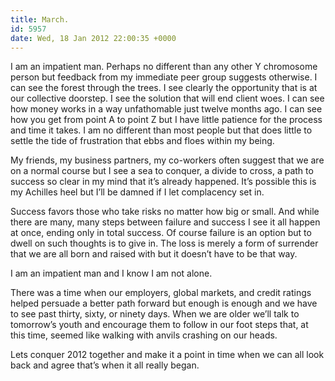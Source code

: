 ```yaml
---
title: March.
id: 5957
date: Wed, 18 Jan 2012 22:00:35 +0000
---
```


I am an impatient man. Perhaps no different than any other Y chromosome person but feedback from my immediate peer group suggests otherwise. I can see the forest through the trees. I see clearly the opportunity that is at our collective doorstep. I see the solution that will end client woes. I can see how money works in a way unfathomable just twelve months ago. I can see how you get from point A to point Z but I have little patience for the process and time it takes. I am no different than most people but that does little to settle the tide of frustration that ebbs and floes within my being.  

My friends, my business partners, my co-workers often suggest that we are on a normal course but I see a sea to conquer, a divide to cross, a path to success so clear in my mind that it’s already happened. It’s possible this is my Achilles heel but I’ll be damned if I let complacency set in.  

Success favors those who take risks no matter how big or small. And while there are many, many steps between failure and success I see it all happen at once, ending only in total success. Of course failure is an option but to dwell on such thoughts is to give in. The loss is merely a form of surrender that we are all born and raised with but it doesn’t have to be that way.  

I am an impatient man and I know I am not alone.  

There was a time when our employers, global markets, and credit ratings helped persuade a better path forward but enough is enough and we have to see past thirty, sixty, or ninety days. When we are older we’ll talk to tomorrow’s youth and encourage them to follow in our foot steps that, at this time, seemed like walking with anvils crashing on our heads.  

Lets conquer 2012 together and make it a point in time when we can all look back and agree that’s when it all really began.






